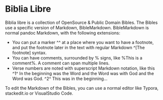 # Biblia Libre

Biblia libre is a collection of OpenSource & Public Domain Bibles. The Bibles use a specific version of Markdown, BibleMarkdown. BibleMarkdown is normal pandoc Markdown, with the following extensions:

- You can put a marker ^^ at a place where you want to have a footnote, and put the footnote later in the text with regular Markdown ^[The footnote] syntax.
- You can have comments, surrounded by % signs, like %This is a comment%. A comment can span multiple lines.
- Verse numbers are noted with superscript Markdown notation, like this ^1^ In the beginning was the Word and the Word was with God and the Word was God. ^2^ This was in the beginning...

To edit the Markdown of the Bibles, you can use a normal editor like Typora, stackedit.io or VisualStudio Code.
